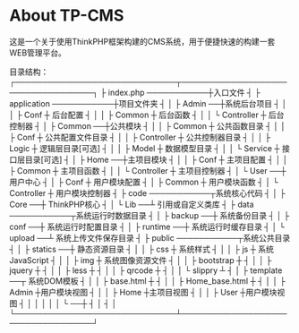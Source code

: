 # About TP-CMS
这是一个关于使用ThinkPHP框架构建的CMS系统，用于便捷快速的构建一套WEB管理平台。

目录结构：
┌─────────────────────────────┬──────────────────────────────────┐
├ index.php        ───────────┼入口文件                          ┤
├ application      ───────────┼项目文件夹                        ┤
│  ├ Admin                  ──┼系统后台项目                      ┤
│  │  ├ Conf                  ┼ 后台配置                         ┤
│  │  ├ Common                ┼ 后台函数                         ┤
│  │  └ Controller            ┼ 后台控制器                       ┤
│  ├ Common                 ──┼公共模块                          ┤
│  │  ├ Common                ┼ 公共函数目录                     ┤
│  │  ├ Conf                  ┼ 公共配置文件目录                 ┤
│  │  ├ Controller            ┼ 公共控制器目录                   ┤
│  │  ├ Logic                 ┼ 逻辑层目录[可选]                 ┤
│  │  ├ Model                 ┼ 数据模型目录                     ┤
│  │  └ Service               ┼ 接口层目录[可选]                 ┤
│  ├ Home                   ──┼主项目模块                        ┤
│  │  ├ Conf                  ┼ 主项目配置                       ┤
│  │  ├ Common                ┼ 主项目函数                       ┤
│  │  └ Controller            ┼ 主项目控制器                     ┤
│  └ User                   ──┼用户中心                          ┤
│     ├ Conf                  ┼ 用户模块配置                     ┤
│     ├ Common                ┼ 用户模块函数                     ┤
│     └ Controller            ┼ 用户模块控制器                   ┤
├ code             ───────────┬系统核心代码                      ┤
│  ├ Core                   ──┼ ThinkPHP核心                     ┤
│  └ Lib                    ──┴ 引用或自定义类库                 ┤
├ data             ───────────┬系统运行时数据目录                ┤
│  ├ backup                 ──┼ 系统备份目录                     ┤
│  ├ conf                   ──┼ 系统运行时配置目录               ┤
│  ├ runtime                ──┼ 系统运行时缓存目录               ┤
│  └ upload                 ──┴ 系统上传文件保存目录             ┤
├ public           ───────────┬系统公共目录                      ┤
│  ├ statics                ──┼ 静态资源目录                     ┤
│  │  ├ css                   ┼   系统样式                       ┤
│  │  ├ js                    ┼   系统JavaScript                 ┤
│  │  ├ img                   ┼   系统图像资源文件               ┤
│  │  ├ bootstrap             ┼                                  ┤
│  │  ├ jquery                ┼                                  ┤
│  │  ├ less                  ┼                                  ┤
│  │  ├ qrcode                ┼                                  ┤
│  │  └ slippry               ┴                                  ┤
│  ├ template               ──┬ 系统DOM模板                      ┤
│  │  ├ base.html             ┼                                  ┤
│  │  ├ Home_base.html        ┼                                  ┤
│  │  ├ Admin                 ┼用户模块视图                      ┤
│  │  ├ Home                  ┼主项目视图                        ┤
│  │  ├ User                  ┼用户模块视图                      ┤
│  │                          │                                  │
│  └                        ──┼                                  ┤
│                             ┤                                  │
└─────────────────────────────┴──────────────────────────────────┘
